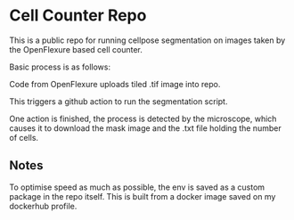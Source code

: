 # Cell Counter Repo
This is a public repo for running cellpose segmentation on images taken by the OpenFlexure based cell counter. 

Basic process is as follows: 

Code from OpenFlexure uploads tiled .tif image into repo.

This triggers a github action to run the segmentation script.

One action is finished, the process is detected by the microscope, which causes it to download the mask image and the .txt file holding the number of cells.

## Notes

To optimise speed as much as possible, the env is saved as a custom package in the repo itself. This is built from a docker image saved on my dockerhub profile. 
